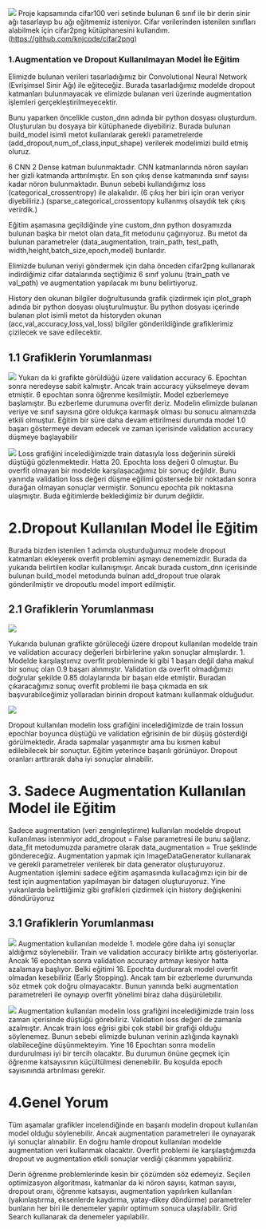 
![](https://github.com/burakbaga/cifar100-custommodel/blob/master/classes.png)
Proje kapsamında cifar100 veri setinde bulunan 6 sınıf ile bir derin sinir ağı tasarlayıp bu ağı eğitmemiz isteniyor. Cifar verilerinden istenilen sınıfları alabilmek için cifar2png kütüphanesini kullandım. (https://github.com/knjcode/cifar2png)

### 1.Augmentation ve Dropout Kullanılmayan Model İle Eğitim

Elimizde bulunan verileri tasarladığımız bir Convolutional Neural Network (Evrişimsel Sinir Ağı) ile eğiteceğiz. Burada tasarladığımız modelde dropout katmanları bulunmayacak ve elimizde bulanan veri üzerinde augmentation işlemleri gerçekleştirilmeyecektir.

Bunu yaparken öncelikle custon_dnn adında bir python dosyası oluşturdum. Oluşturulan bu dosyaya bir kütüphanede diyebiliriz. Burada bulunan build_model isimli metot kullanılarak gerekli parametrelerde (add_dropout,num_of_class,input_shape) verilerek modelimizi build etmiş oluruz. 

6 CNN 2 Dense katman bulunmaktadır. CNN katmanlarında nöron sayıları her gizli katmanda arttırılmıştır. En son çıkış dense katmanında sınıf sayısı kadar nöron bulunmaktadır. Bunun sebebi kullandığımız loss (categorical_crossentropy) ile alakalıdır.  (6 çıkış her biri için oran veriyor diyebiliriz.) (sparse_categorical_crossentopy kullanmış olsaydık tek çıkış verirdik.)

Eğitim aşamasına geçildiğinde yine custom_dnn python dosyamızda bulunan başka bir metot olan data_fit metodunu çağırıyoruz. Bu metot da bulunan parametreler (data_augmentation, train_path, test_path, width,height,batch_size,epoch,model) bunlardır. 

Elimizde bulunan veriyi göndermek için daha önceden cifar2png kullanarak indirdiğimiz cifar datalarında seçtiğimiz 6 sınıf yolunu (train_path ve val_path) ve augmentation yapılacak mı bunu belirtiyoruz.

History den okunan bilgiler doğrultusunda grafik çizdirmek için plot_graph adında bir python dosyası oluşturulmuştur. Bu python dosyası içerinde bulanan plot isimli metot da historyden okunan (acc,val_accuracy,loss,val_loss) bilgiler gönderildiğinde grafiklerimiz çizilecek ve save edilecektir.

## 1.1 Grafiklerin Yorumlanması 

![](https://github.com/burakbaga/cifar100-custommodel/blob/master/grafikler/1.K%C4%B1s%C4%B1m%20(Basit%20Model)_accuracy.png)
Yukarı da ki grafikte görüldüğü üzere validation accuracy 6. Epochtan sonra neredeyse sabit kalmıştır. Ancak train accuracy yükselmeye devam etmiştir. 6 epochtan sonra öğrenme kesilmiştir. Model ezberlemeye başlamıştır. Bu ezberleme durumuna overfit deriz. Modelin elimizde bulanan veriye ve sınıf sayısına göre oldukça karmaşık olması bu sonucu almamızda etkili olmuştur. Eğitim bir süre daha devam ettirilmesi durumda model 1.0 başarı göstermeye devam edecek ve zaman içerisinde validation accuracy düşmeye başlayabilir

![](https://github.com/burakbaga/cifar100-custommodel/blob/master/grafikler/1.K%C4%B1s%C4%B1m%20(Basit%20Model)_loss.png)
Loss grafiğini incelediğimizde train datasıyla loss değerinin sürekli düştüğü gözlenmektedir. Hatta 20. Epochta loss değeri 0 olmuştur. Bu overfit olmayan bir modelde karşılaşacağımız bir sonuç değildir. Bunu yanında validation loss değeri düşme eğilimi göstersede bir noktadan sonra durağan olmayan sonuçlar vermiştir. Sonuncu epochta pik noktasına ulaşmıştır. Buda eğitimlerde beklediğimiz bir durum değildir.

# 2.Dropout Kullanılan Model İle Eğitim 

Burada bizden istenilen 1 adımda oluşturduğumuz modele dropout katmanları ekleyerek overfit problemini aşmayı denememizdir. Burada da yukarıda belirtilen kodlar kullanışmışır. Ancak burada custom_dnn içerisinde bulunan build_model metodunda bulnan add_dropout true olarak gönderilmiştir ve dropoutlu model import edilmiştir. 

## 2.1 Grafiklerin Yorumlanması
![](https://github.com/burakbaga/cifar100-custommodel/blob/master/grafikler/2.K%C4%B1s%C4%B1m%20(Dropout%20Kullan%C4%B1lan)_accuracy.png)

Yukarıda bulunan grafikte görüleceği üzere dropout kullanılan modelde train ve validation accuracy değerleri birbirlerine yakın sonuçlar almışlardır. 1. Modelde karşılaştıımız overfit probleminde ki gibi 1 başarı değil daha makul bir sonuç olan 0.9 başarı alınmıştır. Validation da overfit olmadığımızı doğrular şekilde 0.85 dolaylarında bir başarı elde etmiştir. Buradan çıkaracağımız sonuç overfit problemi ile başa çıkmada en sık başvurabilceğimiz yollaradan birinin dropout katmanı kullanmak olduğudur.


![](https://github.com/burakbaga/cifar100-custommodel/blob/master/grafikler/2.K%C4%B1s%C4%B1m%20(Dropout%20Kullan%C4%B1lan)_loss.png)

Dropout kullanılan modelin loss grafiğini incelediğimizde de train lossun epochlar boyunca düştüğü ve validation eğrisinin de bir düşüş gösterdiği görülmektedir. Arada sapmalar yaşanmıştır ama bu kısmen kabul edilebilecek bir sonuçtur. Eğitim yeterince başarılı görünüyor. Dropout oranları arttırarak daha iyi sonuçlar alınabilir.

# 3. Sadece Augmentation Kullanılan Model ile Eğitim

Sadece augmentation (veri zenginleştirme) kullanılan modelde dropout kullanılması istenmiyor add_dropout = False parametresi ile bunu sağlarız. data_fit metodumuzda parametre olarak data_augmentation = True şeklinde göndereceğiz.
Augmentation yapmak için ImageDataGenerator kullanarak ve gerekli parametreler verilerek bir data generator oluşturuyoruz. Augmentation işlemini sadece eğitim aşamasında kullacağımzı için bir de test için augmentation yapılmayan bir datagen oluşturuyoruz. Yine yukarılarda belirttiğimiz gibi grafikleri çizdirmek için history değişkenini döndürüyoruz

## 3.1 Grafiklerin Yorumlanması
![](https://github.com/burakbaga/cifar100-custommodel/blob/master/grafikler/3.K%C4%B1s%C4%B1m%20(Augmentation%20Kullan%C4%B1lan)_accuracy.png)
Augmentation kullanılan modelde 1. modele göre daha iyi sonuçlar aldığımız söylenebilir. Train ve validation accuracy birlikte artış gösteriyorlar. Ancak 16 epochtan sonra validation accuracy artmayı kesiyor hatta azalamaya başlıyor. Belki eğitimi 16. Epochta durdurarak model overfit olmadan kesebiliriz (Early Stopping). Ancak tam bir ezberleme durumunda söz etmek çok doğru olmayacaktır. Bunun yanında belki augmentation parametreleri ile oynayıp overfit yönelimi biraz daha düşürülebilir. 

![](https://github.com/burakbaga/cifar100-custommodel/blob/master/grafikler/3.K%C4%B1s%C4%B1m%20(Augmentation%20Kullan%C4%B1lan)_loss.png)
Augmentation kullanılan modelin loss grafiğini incelediğimizde train loss zaman içerisinde düştüğü görebiliriz. Validation loss değeri de zamanla azalmıştır. Ancak train loss eğrisi gibi çok stabil bir grafiği olduğu söylenemez. Bunun sebebi elimizde bulunan verinin azlığında kaynaklı olabileceğine düşünmekteyim. Yine 16 Epochtan sonra modelin durdurulması iyi bir tercih olacaktır. Bu durumun önüne geçmek için öğrenme katsayısının küçültülmesi denenebilir. Bu koşulda epoch sayısınında artırılması gerekir.

# 4.Genel Yorum

Tüm aşamalar grafikler incelendiğinde en başarılı modelin dropout kullanılan model olduğu söylenebilir. Ancak augmentation parametreleri ile oynayarak iyi sonuçlar alınabilir. En doğru hamle dropout kullanılan modelde augmentation veri kullanmak olacaktır. Overfit problemi ile karşılaştığımızda dropout ve augmentation etkili sonuçlar verdiği çıkarımını yapabiliriz.


Derin öğrenme problemlerinde kesin bir çözümden söz edemeyiz. Seçilen optimizasyon algoritması, katmanlar da ki nöron sayısı, katman sayısı, dropout oranı, öğrenme katsayısı, augmentation yapılırken kullanılan (yakınlaştırma, eksenlerde kaydırma, yatay-dikey döndürme) parametreler bunların her biri ile denemeler yapılır optimum sonuca ulaşılabilir. Grid Search kullanarak da denemeler yapılabilir. 


